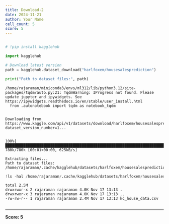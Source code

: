```yaml
---
title: Download-2
date: 2024-11-21
author: Your Name
cell_count: 5
score: 5
---
```


```python

```


```python
# !pip install kagglehub
```


```python
import kagglehub

# Download latest version
path = kagglehub.dataset_download("harlfoxem/housesalesprediction")

print("Path to dataset files:", path)
```

    /home/rajaraman/miniconda3/envs/ml312/lib/python3.12/site-packages/tqdm/auto.py:21: TqdmWarning: IProgress not found. Please update jupyter and ipywidgets. See https://ipywidgets.readthedocs.io/en/stable/user_install.html
      from .autonotebook import tqdm as notebook_tqdm


    Downloading from https://www.kaggle.com/api/v1/datasets/download/harlfoxem/housesalesprediction?dataset_version_number=1...


    100%|██████████████████████████████████████████████████████████████████████████████████████████████████████████████████████████████████████████████████████████████████████| 780k/780k [00:01<00:00, 625kB/s]

    Extracting files...
    Path to dataset files: /home/rajaraman/.cache/kagglehub/datasets/harlfoxem/housesalesprediction/versions/1


    



```python
!ls -hal /home/rajaraman/.cache/kagglehub/datasets/harlfoxem/housesalesprediction/versions/1
```

    total 2.5M
    drwxrwxr-x 2 rajaraman rajaraman 4.0K Nov 17 13:13 .
    drwxrwxr-x 3 rajaraman rajaraman 4.0K Nov 17 13:13 ..
    -rw-rw-r-- 1 rajaraman rajaraman 2.4M Nov 17 13:13 kc_house_data.csv



```python

```


---
**Score: 5**